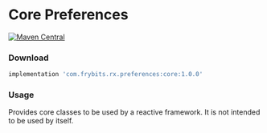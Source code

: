 # Core Preferences

[![Maven Central][1]][2] 

### Download

```groovy
implementation 'com.frybits.rx.preferences:core:1.0.0'
```

### Usage

Provides core classes to be used by a reactive framework. It is not intended to be used by itself.

[1]:https://img.shields.io/maven-central/v/com.frybits.rx-preferences/core?label=core
[2]:https://search.maven.org/artifact/com.frybits.rx-preferences/core/1.0.0/aar
